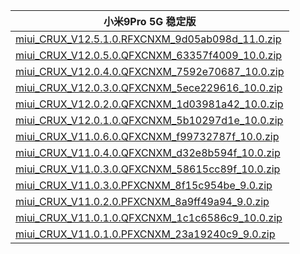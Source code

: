 | 小米9Pro 5G  稳定版    |
| ---- |
| [miui_CRUX_V12.5.1.0.RFXCNXM_9d05ab098d_11.0.zip](https://bigota.d.miui.com/V12.5.1.0.RFXCNXM/miui_CRUX_V12.5.1.0.RFXCNXM_9d05ab098d_11.0.zip)    |
| [miui_CRUX_V12.0.5.0.QFXCNXM_63357f4009_10.0.zip](https://bigota.d.miui.com/V12.0.5.0.QFXCNXM/miui_CRUX_V12.0.5.0.QFXCNXM_63357f4009_10.0.zip)    |
| [miui_CRUX_V12.0.4.0.QFXCNXM_7592e70687_10.0.zip](https://bigota.d.miui.com/V12.0.4.0.QFXCNXM/miui_CRUX_V12.0.4.0.QFXCNXM_7592e70687_10.0.zip)    |
| [miui_CRUX_V12.0.3.0.QFXCNXM_5ece229616_10.0.zip](https://bigota.d.miui.com/V12.0.3.0.QFXCNXM/miui_CRUX_V12.0.3.0.QFXCNXM_5ece229616_10.0.zip)    |
| [miui_CRUX_V12.0.2.0.QFXCNXM_1d03981a42_10.0.zip](https://bigota.d.miui.com/V12.0.2.0.QFXCNXM/miui_CRUX_V12.0.2.0.QFXCNXM_1d03981a42_10.0.zip)    |
| [miui_CRUX_V12.0.1.0.QFXCNXM_5b10297d1e_10.0.zip](https://bigota.d.miui.com/V12.0.1.0.QFXCNXM/miui_CRUX_V12.0.1.0.QFXCNXM_5b10297d1e_10.0.zip)    |
| [miui_CRUX_V11.0.6.0.QFXCNXM_f99732787f_10.0.zip](https://bigota.d.miui.com/V11.0.6.0.QFXCNXM/miui_CRUX_V11.0.6.0.QFXCNXM_f99732787f_10.0.zip)    |
| [miui_CRUX_V11.0.4.0.QFXCNXM_d32e8b594f_10.0.zip](https://bigota.d.miui.com/V11.0.4.0.QFXCNXM/miui_CRUX_V11.0.4.0.QFXCNXM_d32e8b594f_10.0.zip)    |
| [miui_CRUX_V11.0.3.0.QFXCNXM_58615cc89f_10.0.zip](https://bigota.d.miui.com/V11.0.3.0.QFXCNXM/miui_CRUX_V11.0.3.0.QFXCNXM_58615cc89f_10.0.zip)    |
| [miui_CRUX_V11.0.3.0.PFXCNXM_8f15c954be_9.0.zip](https://bigota.d.miui.com/V11.0.3.0.PFXCNXM/miui_CRUX_V11.0.3.0.PFXCNXM_8f15c954be_9.0.zip)    |
| [miui_CRUX_V11.0.2.0.PFXCNXM_8a9ff49a94_9.0.zip](https://bigota.d.miui.com/V11.0.2.0.PFXCNXM/miui_CRUX_V11.0.2.0.PFXCNXM_8a9ff49a94_9.0.zip)    |
| [miui_CRUX_V11.0.1.0.QFXCNXM_1c1c6586c9_10.0.zip](https://bigota.d.miui.com/V11.0.1.0.QFXCNXM/miui_CRUX_V11.0.1.0.QFXCNXM_1c1c6586c9_10.0.zip)    |
| [miui_CRUX_V11.0.1.0.PFXCNXM_23a19240c9_9.0.zip](https://bigota.d.miui.com/V11.0.1.0.PFXCNXM/miui_CRUX_V11.0.1.0.PFXCNXM_23a19240c9_9.0.zip)    |
